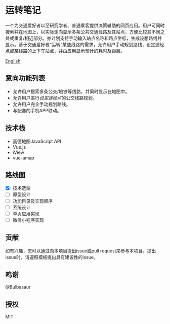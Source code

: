 # 运转笔记
一个为交通爱好者以至研究学者、普通乘客提供决策辅助的网页应用。用户可同时搜索并在地图上，以实际走向显示多条公共交通线路及其站点，方便比较其不同之处或重复/相近部分。亦计划支持手动输入站点名称和路点坐标，生成设想路线并显示。基于交通爱好者“运转”某些线路的需求，允许用户手动规划路线，设定途经点或某线路的上下车站点，并由应用显示预计的耗时及距离。

[English](README.md)

## 意向功能列表

* 允许用户搜索多条公交/地铁等线路，并同时显示在地图中。
* 允许用户进行*设定途经点*的公交线路规划。
* 允许用户完全手动规划路线。
* 与配套的手机APP联动。

## 技术栈

* 高德地图JavaScript API
* Vue.js
* iView
* vue-amap

## 路线图

* [x] 技术选型
* [ ] 原型设计
* [ ] 功能目录及实现顺序
* [ ] 系统设计
* [ ] 单页应用实现
* [ ] 微信小程序实现

## 贡献

如有兴趣，您可以通过向本项目提出issue或pull request来参与本项目。提出issue时，请遵照模板提出具有建设性的issue。

## 鸣谢

@Bulbasaur

## 授权

MIT
